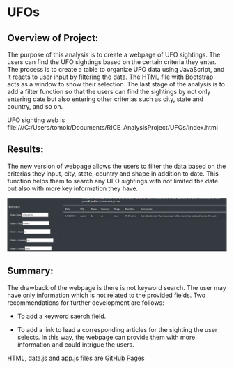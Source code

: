 # UFOs

## Overview of Project: 

The purpose of this analysis is to create a webpage of UFO sightings.  The users can find the UFO sightings based on the certain criteria they enter.  The process is to create a table to organize UFO data using JavaScript, and it reacts to user input by filtering the data.  The HTML file with Bootstrap acts as a window to show their selection.  The last stage of the analysis is to add a filter function so that the users can find the sightings by not only entering date but also entering other criterias such as city, state and country, and so on.   

UFO sighting web is file:///C:/Users/tomok/Documents/RICE_AnalysisProject/UFOs/index.html

## Results: 

The new version of webpage allows the users to filter the data based on the criterias they input, city, state, country and shape in addition to date.  This function helps them to search any UFO sightings with not limited the date but also with more key information they have.  

![This is an image](https://github.com/tomoko1T/UFOs/blob/main/webimage/UFO_sighting_filter.png) 

## Summary:  

The drawback of the webpage is there is not keyword search.  The user may have only information which is not related to the provided fields.
Two recommendations for further development are follows:

- To add a keyword saerch field. 

- To add a link to lead a corresponding articles for the sighting the user selects.  In this way, the webpage can provide them with more information and could intrigue the users.     

HTML, data.js and app.js files are [GitHub Pages](https://github.com/tomoko1T/UFOs)
